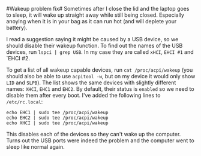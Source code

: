#Wakeup problem fix#
Sometimes after I close the lid and the laptop goes to sleep, it will wake up
straight away while still being closed. Especially anoying when it is in your
bag as it can run hot (and will deplete your battery).

I read a suggestion saying it might be caused by a USB device, so we should
disable their wakeup function.
To find out the names of the USB devices, run `lspci | grep USB`. In my case 
they are called `xHCI`, `EHCI #1` and `EHCI #2.

To get a list of all wakeup capable devices, run `cat /proc/acpi/wakeup` (you
should also be able to use `acpitool -w`, but on my device it would only show 
`LID` and `SLPB`). The list shows the same devices with slightly different 
names: `XHCI`, `EHC1` and `EHC2`.
By default, their status is `enabled` so we need to disable them after every
boot. I've added the following lines to `/etc/rc.local`:

    echo EHC1 | sudo tee /proc/acpi/wakeup
    echo EHC2 | sudo tee /proc/acpi/wakeup
    echo XHCI | sudo tee /proc/acpi/wakeup

This disables each of the devices so they can't wake up the computer.
Turns out the USB ports were indeed the problem and the computer went to sleep
like normal again.
